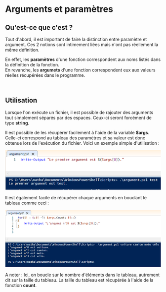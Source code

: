 # Arguments et paramètres

## Qu'est-ce que c'est ?

Tout d'abord, il est important de faire la distinction entre paramètre et argument. Ces 2 notions sont intimement liées mais n'ont pas réellement la même définition.  

En effet, les **paramètres** d'une fonction correspondent aux noms listés dans la définition de la fonction.  
En revanche, les **argumets** d'une fonction correspondent eux aux valeurs réelles récupérées dans le programme.

<br>

## Utilisation

Lorsque l'on exécute un fichier, il est possible de rajouter des arguments tout simplement séparés par des espaces. Ceux-ci seront forcément de type **string**.  

Il est possible de les récupérer facilement à l'aide de la variable **$args**. Celle-ci correspond au tableau des paramètres et sa valeur est donc obtenue lors de l'exécution du fichier. Voici un exemple simple d'utilisation :

![argument_simple](../pictures/argument.PNG)

Il est également facile de récupérer chaque arguments en bouclant le tableau comme ceci :

![argument_boucle](../pictures/argument_boucle.PNG)

A noter : Ici, on boucle sur le nombre d'éléments dans le tableau, autrement dit sur la taille du tableau. La taille du tableau est récupérée à l'aide de la fonction **count**.
